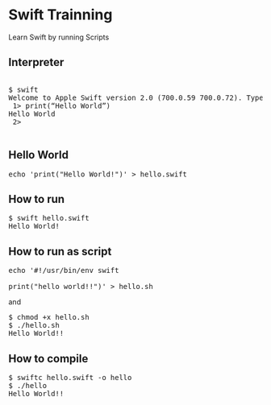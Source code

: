 # Swift Trainning

Learn Swift by running Scripts

## Interpreter

<pre>

$ swift
Welcome to Apple Swift version 2.0 (700.0.59 700.0.72). Type :help for assistance.
 1> print(“Hello World”)
Hello World
 2>
 
</pre>


## Hello World

<pre>
echo 'print("Hello World!")' > hello.swift
</pre>

## How to run

<pre>
$ swift hello.swift
Hello World!
</pre>

## How to run as script

<pre>
echo '#!/usr/bin/env swift

print("hello world!!")' > hello.sh
</pre>

and

<pre>
$ chmod +x hello.sh
$ ./hello.sh
Hello World!!
</pre>

## How to compile

<pre>
$ swiftc hello.swift -o hello
$ ./hello
Hello World!!
</pre>